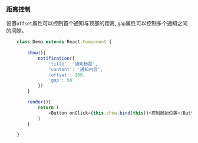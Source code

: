 ### 距离控制
设置```offset```属性可以控制首个通知与顶部的距离, ```gap```属性可以控制多个通知之间的间隙。
```javascript
    class Demo extends React.Component {
        
        show(){
            notification({
                'title': '通知标题',
                'content': '通知内容',
                'offset': 100,
                'gap': 50
            })
        }

        render(){
            return (
                <Button onClick={this.show.bind(this)}>控制起始位置</Button>
            )
        }

    }
```